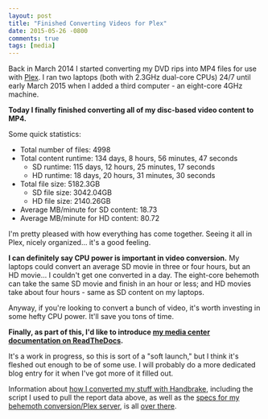 ```yaml
---
layout: post
title: "Finished Converting Videos for Plex"
date: 2015-05-26 -0800
comments: true
tags: [media]
---
```

Back in March 2014 I started converting my DVD rips into MP4 files for use with [Plex](http://plex.tv). I ran two laptops (both with 2.3GHz dual-core CPUs) 24/7 until early March 2015 when I added a third computer - an eight-core 4GHz machine.

**Today I finally finished converting all of my disc-based video content to MP4.**

Some quick statistics:

* Total number of files: 4998
* Total content runtime: 134 days, 8 hours, 56 minutes, 47 seconds
    - SD runtime: 115 days, 12 hours, 25 minutes, 17 seconds
    - HD runtime: 18 days, 20 hours, 31 minutes, 30 seconds
* Total file size: 5182.3GB
    - SD file size: 3042.04GB
    - HD file size: 2140.26GB
* Average MB/minute for SD content: 18.73
* Average MB/minute for HD content: 80.72

I'm pretty pleased with how everything has come together. Seeing it all in Plex, nicely organized... it's a good feeling.

**I can definitely say CPU power is important in video conversion.** My laptops could convert an average SD movie in three or four hours, but an HD movie... I couldn't get one converted in a day. The eight-core behemoth can take the same SD movie and finish in an hour or less; and HD movies take about four hours - same as SD content on my laptops.

Anyway, if you're looking to convert a bunch of video, it's worth investing in some hefty CPU power. It'll save you tons of time.

**Finally, as part of this, I'd like to introduce [my media center documentation on ReadTheDocs](http://illigmediacenter.readthedocs.io).**

It's a work in progress, so this is sort of a "soft launch," but I think it's fleshed out enough to be of some use. I will probably do a more dedicated blog entry for it when I've got more of it filled out.

Information about [how I converted my stuff with Handbrake](http://illigmediacenter.readthedocs.io/en/latest/software/convert/handbrake.html), including the script I used to pull the report data above, as well as the [specs for my behemoth conversion/Plex server](http://illigmediacenter.readthedocs.io/en/latest/hardware/server/megaplex.html), is all [over there](http://illigmediacenter.readthedocs.io).